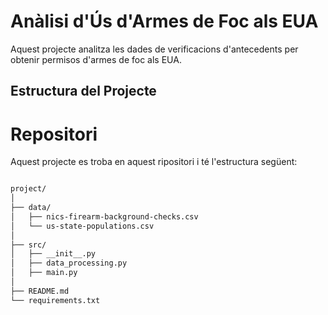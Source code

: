 # Anàlisi d'Ús d'Armes de Foc als EUA

Aquest projecte analitza les dades de verificacions d'antecedents per obtenir permisos d'armes de foc als EUA.

## Estructura del Projecte

# Repositori
Aquest projecte es troba en aquest ripositori i té l'estructura següent:
```bash

project/
│
├── data/
│   ├── nics-firearm-background-checks.csv  
│   └── us-state-populations.csv            
│
├── src/
│   ├── __init__.py
│   ├── data_processing.py
│   ├── main.py
│
├── README.md
└── requirements.txt
```

